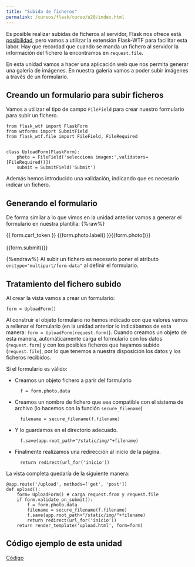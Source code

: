 ```yaml
---
title: "Subida de ficheros"
permalink: /cursos/flask/curso/u20/index.html
---
```


Es posible realizar subidas de ficheros al servidor, Flask nos ofrece está [posibilidad](http://flask.pocoo.org/docs/0.12/patterns/fileuploads/), pero vamos a utilizar la extensión Flask-WTF para facilitar esta labor. Hay que recordad que cuando se manda un fichero al servidor la información del fichero la encontramos en `request.file`.

En esta unidad vamos a hacer una aplicación web que nos permita generar una galería de imágenes. En nuestra galería vamos a poder subir imágenes a través de un formulario.

## Creando un formulario para subir ficheros

Vamos a utilizar el tipo de campo `FileField` para crear nuestro formulario para subir un fichero.

	from flask_wtf import FlaskForm
	from wtforms import SubmitField
	from flask_wtf.file import FileField, FileRequired	
	

	class UploadForm(FlaskForm):
	    photo = FileField('selecciona imagen:',validators=[FileRequired()])
	    submit = SubmitField('Submit')

Además hemos introducido una validación, indicando que es necesario indicar un fichero.

## Generando el formulario

De forma similar a lo que vimos en la unidad anterior vamos a generar el formulario en nuestra plantilla:
{%raw%}
	<form action="{{url_for('upload')}}" method="POST" enctype="multipart/form-data">
    	{{ form.csrf_token }}
    	{{form.photo.label() }}{{form.photo()}}<br/>
		<br/>
  		{{form.submit()}}
	</form>
{%endraw%}
Al subir un fichero es necesario poner el atributo `enctype="multipart/form-data"` al definir el formulario.

## Tratamiento del fichero subido

Al crear la vista vamos a crear un formulario:

	form = UploadForm()

Al construir el objeto formulario no hemos indicado con que valores vamos a rellenar el formulario (en la unidad anterior lo indicábamos de esta manera: `form = UploadForm(request.form)`). Cuando creamos un objeto de esta manera, automáticamente carga el formulario con los datos (`request.form`) y con los posibles ficheros que hayamos subido (`request.file`), por lo que tenemos a nuestra disposición los datos y los ficheros recibidos.

Si el formulario es válido:

* Creamos un objeto fichero a parir del formulario

		f = form.photo.data

* Creamos un nombre de fichero que sea compatible con el sistema de archivo (lo hacemos con la función `secure_filename`)

		filename = secure_filename(f.filename)

* Y lo guardamos en el directorio adecuado.

		f.save(app.root_path+"/static/img/"+filename)

* Finalmente realizamos una redirección al inicio de la página.

		return redirect(url_for('inicio'))

La vista completa quedaría de la siguiente manera:

	@app.route('/upload', methods=['get', 'post'])
	def upload():
		form= UploadForm() # carga request.from y request.file
		if form.validate_on_submit():
			f = form.photo.data
			filename = secure_filename(f.filename)
			f.save(app.root_path+"/static/img/"+filename)
			return redirect(url_for('inicio'))
		return render_template('upload.html', form=form)

## Código ejemplo de esta unidad

[Código](https://github.com/josedom24/curso_flask/tree/master/ejemplos/u20)
